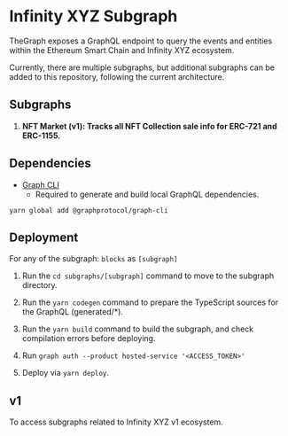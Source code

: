 # Infinity XYZ Subgraph

TheGraph exposes a GraphQL endpoint to query the events and entities within the Ethereum Smart Chain and Infinity XYZ ecosystem.

Currently, there are multiple subgraphs, but additional subgraphs can be added to this repository, following the current architecture.

## Subgraphs
1. **NFT Market (v1): Tracks all NFT Collection sale info for ERC-721 and ERC-1155.**

## Dependencies

- [Graph CLI](https://github.com/graphprotocol/graph-cli)
    - Required to generate and build local GraphQL dependencies.

```shell
yarn global add @graphprotocol/graph-cli
```

## Deployment

For any of the subgraph: `blocks` as `[subgraph]`

1. Run the `cd subgraphs/[subgraph]` command to move to the subgraph directory.

2. Run the `yarn codegen` command to prepare the TypeScript sources for the GraphQL (generated/*).

3. Run the `yarn build` command to build the subgraph, and check compilation errors before deploying.

4. Run `graph auth --product hosted-service '<ACCESS_TOKEN>'`

5. Deploy via `yarn deploy`.

## v1
To access subgraphs related to Infinity XYZ v1 ecosystem.
